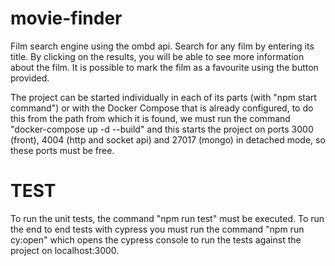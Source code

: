 # movie-finder
Film search engine using the ombd api. Search for any film by entering its title. By clicking on the results, you will be able to see more information about the film. It is possible to mark the film as a favourite using the button provided.

The project can be started individually in each of its parts (with "npm start command") or with the Docker Compose that is already configured, to do this from the path from which it is found, we must run the command "docker-compose up -d --build" and this starts the project on ports 3000 (front), 4004 (http and socket api) and 27017 (mongo) in detached mode, so these ports must be free.

# TEST
To run the unit tests, the command "npm run test" must be executed. To run the end to end tests with cypress you must run the command "npm run cy:open" which opens the cypress console to run the tests against the project on localhost:3000.

